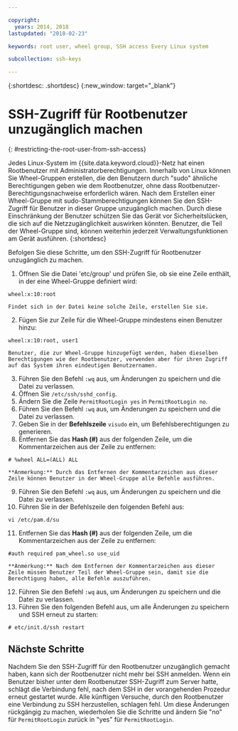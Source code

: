 ```yaml
---

copyright:
  years: 2014, 2018
lastupdated: "2018-02-23"

keywords: root user, wheel group, SSH access Every Linux system

subcollection: ssh-keys

---
```


{:shortdesc: .shortdesc}
{:new_window: target="_blank"}

# SSH-Zugriff für Rootbenutzer unzugänglich machen
{: #restricting-the-root-user-from-ssh-access}

Jedes Linux-System im {{site.data.keyword.cloud}}-Netz hat einen Rootbenutzer mit Administratorberechtigungen. Innerhalb von Linux können Sie Wheel-Gruppen erstellen, die den Benutzern durch "sudo" ähnliche Berechtigungen geben wie dem Rootbenutzer, ohne dass Rootbenutzer-Berechtigungsnachweise erforderlich wären. Nach dem Erstellen einer Wheel-Gruppe mit sudo-Stammberechtigungen können Sie den SSH-Zugriff für Benutzer in dieser Gruppe unzugänglich machen. Durch diese Einschränkung der Benutzer schützen Sie das Gerät vor Sicherheitslücken, die sich auf die Netzzugänglichkeit auswirken könnten. Benutzer, die Teil der Wheel-Gruppe sind, können weiterhin jederzeit Verwaltungsfunktionen am Gerät ausführen.
{:shortdesc}

Befolgen Sie diese Schritte, um den SSH-Zugriff für Rootbenutzer unzugänglich zu machen.

1. Öffnen Sie die Datei 'etc/group' und prüfen Sie, ob sie eine Zeile enthält, in der eine Wheel-Gruppe definiert wird:
```
wheel:x:10:root
```

    Findet sich in der Datei keine solche Zeile, erstellen Sie sie.

2. Fügen Sie zur Zeile für die Wheel-Gruppe mindestens einen Benutzer hinzu:
```
wheel:x:10:root, user1
```

    Benutzer, die zur Wheel-Gruppe hinzugefügt werden, haben dieselben Berechtigungen wie der Rootbenutzer, verwenden aber für ihren Zugriff auf das System ihren eindeutigen Benutzernamen.
3. Führen Sie den Befehl `:wq` aus, um Änderungen zu speichern und die Datei zu verlassen.
4. Öffnen Sie `/etc/ssh/sshd_config`.
5. Ändern Sie die Zeile `PermitRootLogin yes` in `PermitRootLogin no`.
6. Führen Sie den Befehl `:wq` aus, um Änderungen zu speichern und die Datei zu verlassen.
7. Geben Sie in der **Befehlszeile** `visudo` ein, um Befehlsberechtigungen zu generieren.
8. Entfernen Sie das **Hash (#)** aus der folgenden Zeile, um die Kommentarzeichen aus der Zeile zu entfernen:
```
# %wheel ALL=(ALL) ALL
```

    **Anmerkung:** Durch das Entfernen der Kommentarzeichen aus dieser Zeile können Benutzer in der Wheel-Gruppe alle Befehle ausführen.

9. Führen Sie den Befehl `:wq` aus, um Änderungen zu speichern und die Datei zu verlassen.
10. Führen Sie in der Befehlszeile den folgenden Befehl aus:
```
vi /etc/pam.d/su
```

11. Entfernen Sie das **Hash (#)** aus der folgenden Zeile, um die Kommentarzeichen aus der Zeile zu entfernen:
```
#auth required pam_wheel.so use_uid
```

    **Anmerkung:** Nach dem Entfernen der Kommentarzeichen aus dieser Zeile müssen Benutzer Teil der Wheel-Gruppe sein, damit sie die Berechtigung haben, alle Befehle auszuführen.
12. Führen Sie den Befehl `:wq` aus, um Änderungen zu speichern und die Datei zu verlassen.
13. Führen Sie den folgenden Befehl aus, um alle Änderungen zu speichern und SSH erneut zu starten:
```
# etc/init.d/ssh restart
```

## Nächste Schritte

Nachdem Sie den SSH-Zugriff für den Rootbenutzer unzugänglich gemacht haben, kann sich der Rootbenutzer nicht mehr bei SSH anmelden. Wenn ein Benutzer bisher unter dem Rootbenutzer SSH-Zugriff zum Server hatte, schlägt die Verbindung fehl, nach dem SSH in der vorangehenden Prozedur erneut gestartet wurde. Alle künftigen Versuche, durch den Rootbenutzer eine Verbindung zu SSH herzustellen, schlagen fehl. Um diese Änderungen rückgängig zu machen, wiederholen Sie die Schritte und ändern Sie "no" für `PermitRootLogin` zurück in "yes" für `PermitRootLogin`.
